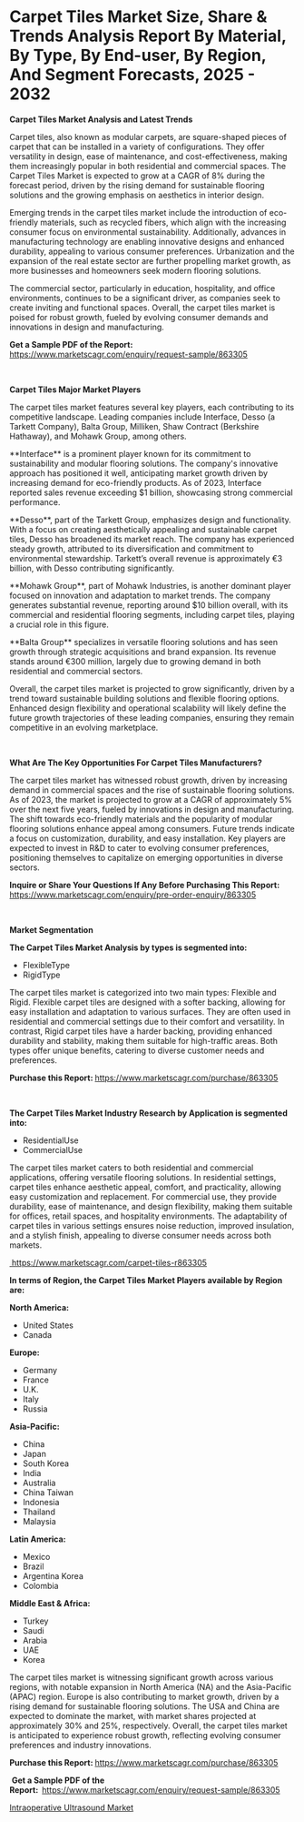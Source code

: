 <p><h1>Carpet Tiles Market Size, Share & Trends Analysis Report By Material, By Type, By End-user, By Region, And Segment Forecasts, 2025 - 2032</h1></p><p><strong>Carpet Tiles Market Analysis and Latest Trends</strong></p>
<p><p>Carpet tiles, also known as modular carpets, are square-shaped pieces of carpet that can be installed in a variety of configurations. They offer versatility in design, ease of maintenance, and cost-effectiveness, making them increasingly popular in both residential and commercial spaces. The Carpet Tiles Market is expected to grow at a CAGR of 8% during the forecast period, driven by the rising demand for sustainable flooring solutions and the growing emphasis on aesthetics in interior design.</p><p>Emerging trends in the carpet tiles market include the introduction of eco-friendly materials, such as recycled fibers, which align with the increasing consumer focus on environmental sustainability. Additionally, advances in manufacturing technology are enabling innovative designs and enhanced durability, appealing to various consumer preferences. Urbanization and the expansion of the real estate sector are further propelling market growth, as more businesses and homeowners seek modern flooring solutions.</p><p>The commercial sector, particularly in education, hospitality, and office environments, continues to be a significant driver, as companies seek to create inviting and functional spaces. Overall, the carpet tiles market is poised for robust growth, fueled by evolving consumer demands and innovations in design and manufacturing.</p></p>
<p><strong>Get a Sample PDF of the Report:&nbsp;</strong> <a href="https://www.marketscagr.com/enquiry/request-sample/863305?utm_campaign=2038&utm_medium=2&utm_source=Github&utm_content=ia&utm_term=16022025&utm_id=carpet-tiles">https://www.marketscagr.com/enquiry/request-sample/863305</a></p>
<p>&nbsp;</p>
<p><strong>Carpet Tiles Major Market Players</strong></p>
<p><p>The carpet tiles market features several key players, each contributing to its competitive landscape. Leading companies include Interface, Desso (a Tarkett Company), Balta Group, Milliken, Shaw Contract (Berkshire Hathaway), and Mohawk Group, among others.</p><p>**Interface** is a prominent player known for its commitment to sustainability and modular flooring solutions. The company's innovative approach has positioned it well, anticipating market growth driven by increasing demand for eco-friendly products. As of 2023, Interface reported sales revenue exceeding $1 billion, showcasing strong commercial performance.</p><p>**Desso**, part of the Tarkett Group, emphasizes design and functionality. With a focus on creating aesthetically appealing and sustainable carpet tiles, Desso has broadened its market reach. The company has experienced steady growth, attributed to its diversification and commitment to environmental stewardship. Tarkett’s overall revenue is approximately €3 billion, with Desso contributing significantly.</p><p>**Mohawk Group**, part of Mohawk Industries, is another dominant player focused on innovation and adaptation to market trends. The company generates substantial revenue, reporting around $10 billion overall, with its commercial and residential flooring segments, including carpet tiles, playing a crucial role in this figure.</p><p>**Balta Group** specializes in versatile flooring solutions and has seen growth through strategic acquisitions and brand expansion. Its revenue stands around €300 million, largely due to growing demand in both residential and commercial sectors.</p><p>Overall, the carpet tiles market is projected to grow significantly, driven by a trend toward sustainable building solutions and flexible flooring options. Enhanced design flexibility and operational scalability will likely define the future growth trajectories of these leading companies, ensuring they remain competitive in an evolving marketplace.</p></p>
<p>&nbsp;</p>
<p><strong>What Are The Key Opportunities For Carpet Tiles Manufacturers?</strong></p>
<p><p>The carpet tiles market has witnessed robust growth, driven by increasing demand in commercial spaces and the rise of sustainable flooring solutions. As of 2023, the market is projected to grow at a CAGR of approximately 5% over the next five years, fueled by innovations in design and manufacturing. The shift towards eco-friendly materials and the popularity of modular flooring solutions enhance appeal among consumers. Future trends indicate a focus on customization, durability, and easy installation. Key players are expected to invest in R&D to cater to evolving consumer preferences, positioning themselves to capitalize on emerging opportunities in diverse sectors.</p></p>
<p><strong>Inquire or Share Your Questions If Any Before Purchasing This Report:</strong> <a href="https://www.marketscagr.com/enquiry/pre-order-enquiry/863305?utm_campaign=2038&utm_medium=2&utm_source=Github&utm_content=ia&utm_term=16022025&utm_id=carpet-tiles">https://www.marketscagr.com/enquiry/pre-order-enquiry/863305</a></p>
<p>&nbsp;</p>
<p><strong>Market Segmentation</strong></p>
<p><strong>The Carpet Tiles Market Analysis by types is segmented into:</strong></p>
<p><ul><li>FlexibleType</li><li>RigidType</li></ul></p>
<p><p>The carpet tiles market is categorized into two main types: Flexible and Rigid. Flexible carpet tiles are designed with a softer backing, allowing for easy installation and adaptation to various surfaces. They are often used in residential and commercial settings due to their comfort and versatility. In contrast, Rigid carpet tiles have a harder backing, providing enhanced durability and stability, making them suitable for high-traffic areas. Both types offer unique benefits, catering to diverse customer needs and preferences.</p></p>
<p><strong>Purchase this Report:&nbsp;</strong><a href="https://www.marketscagr.com/purchase/863305?utm_campaign=2038&utm_medium=2&utm_source=Github&utm_content=ia&utm_term=16022025&utm_id=carpet-tiles">https://www.marketscagr.com/purchase/863305</a></p>
<p>&nbsp;</p>
<p><strong>The Carpet Tiles Market Industry Research by Application is segmented into:</strong></p>
<p><ul><li>ResidentialUse</li><li>CommercialUse</li></ul></p>
<p><p>The carpet tiles market caters to both residential and commercial applications, offering versatile flooring solutions. In residential settings, carpet tiles enhance aesthetic appeal, comfort, and practicality, allowing easy customization and replacement. For commercial use, they provide durability, ease of maintenance, and design flexibility, making them suitable for offices, retail spaces, and hospitality environments. The adaptability of carpet tiles in various settings ensures noise reduction, improved insulation, and a stylish finish, appealing to diverse consumer needs across both markets.</p></p>
<p><a href="https://www.marketscagr.com/carpet-tiles-r863305?utm_campaign=2038&utm_medium=2&utm_source=Github&utm_content=ia&utm_term=16022025&utm_id=carpet-tiles">&nbsp;https://www.marketscagr.com/carpet-tiles-r863305</a></p>
<p><strong>In terms of Region, the Carpet Tiles Market Players available by Region are:</strong></p>
<p>
    <p> <strong> North America: </strong>
        <ul>
            <li>United States</li>
            <li>Canada</li>
        </ul>
        </p> 
    <p> <strong> Europe: </strong>
        <ul>
            <li>Germany</li>
            <li>France</li>
            <li>U.K.</li>
            <li>Italy</li>
            <li>Russia</li>
        </ul>
        </p> 
    <p> <strong> Asia-Pacific: </strong>
        <ul>
            <li>China</li>
            <li>Japan</li>
            <li>South Korea</li>
            <li>India</li>
            <li>Australia</li>
            <li>China Taiwan</li>
            <li>Indonesia</li>
            <li>Thailand</li>
            <li>Malaysia</li>
        </ul>
        </p> 
    <p> <strong> Latin America: </strong>
        <ul>
            <li>Mexico</li>
            <li>Brazil</li>
            <li>Argentina Korea</li>
            <li>Colombia</li>
        </ul>
        </p> 
    <p> <strong> Middle East & Africa: </strong>
        <ul>
            <li>Turkey</li>
            <li>Saudi</li>
            <li>Arabia</li>
            <li>UAE</li>
            <li>Korea</li>
        </ul>
    </p>
    </p>
<p><p>The carpet tiles market is witnessing significant growth across various regions, with notable expansion in North America (NA) and the Asia-Pacific (APAC) region. Europe is also contributing to market growth, driven by a rising demand for sustainable flooring solutions. The USA and China are expected to dominate the market, with market shares projected at approximately 30% and 25%, respectively. Overall, the carpet tiles market is anticipated to experience robust growth, reflecting evolving consumer preferences and industry innovations.</p></p>
<p><strong>Purchase this Report: </strong><a href="https://www.marketscagr.com/purchase/863305?utm_campaign=2038&utm_medium=2&utm_source=Github&utm_content=ia&utm_term=16022025&utm_id=carpet-tiles">https://www.marketscagr.com/purchase/863305</a></p>
<p>&nbsp;<strong>Get a Sample PDF of the Report:&nbsp;&nbsp;</strong><a href="https://www.marketscagr.com/enquiry/request-sample/863305?utm_campaign=2038&utm_medium=2&utm_source=Github&utm_content=ia&utm_term=16022025&utm_id=carpet-tiles">https://www.marketscagr.com/enquiry/request-sample/863305</a></p>
<p><strong></strong></p>
<p><p><a href="https://github.com/elizabethdagraca/Market-Research-Report-List-5/blob/main/intraoperative-ultrasound-market.md?utm_campaign=2038&utm_medium=2&utm_source=Github&utm_content=ia&utm_term=16022025&utm_id=carpet-tiles">Intraoperative Ultrasound Market</a></p></p>
